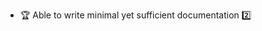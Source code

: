 * <span id="outcome-explain">:trophy: Able to write minimal yet sufficient documentation :two:</span>
